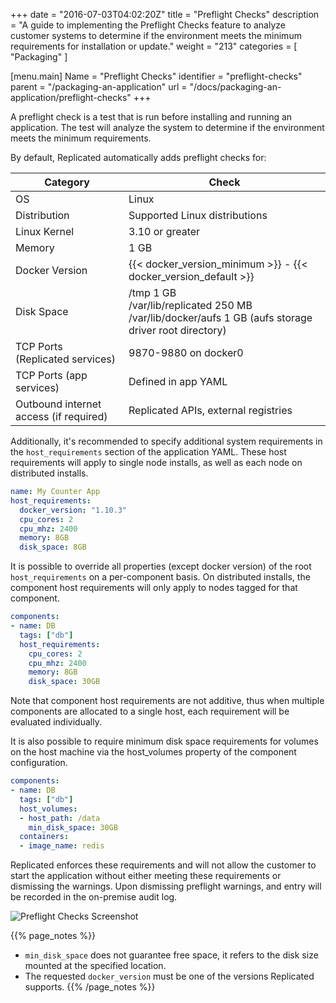 +++
date = "2016-07-03T04:02:20Z"
title = "Preflight Checks"
description = "A guide to implementing the Preflight Checks feature to analyze customer systems to determine if the environment meets the minimum requirements for installation or update."
weight = "213"
categories = [ "Packaging" ]

[menu.main]
Name       = "Preflight Checks"
identifier = "preflight-checks"
parent     = "/packaging-an-application"
url        = "/docs/packaging-an-application/preflight-checks"
+++

A preflight check is a test that is run before installing and running an application.  The
test will analyze the system to determine if the environment meets the minimum requirements.  

By default, Replicated automatically adds preflight checks for:

| **Category** | **Check** |
|--------------|-----------|
| OS | Linux |
| Distribution | Supported Linux distributions |
| Linux Kernel | 3.10 or greater |
| Memory | 1 GB |
| Docker Version | {{< docker_version_minimum >}} - {{< docker_version_default >}} |
| Disk Space | /tmp 1 GB <br /> /var/lib/replicated 250 MB <br /> /var/lib/docker/aufs 1 GB (aufs storage driver root directory) |
| TCP Ports (Replicated services) | 9870-9880 on docker0 |
| TCP Ports (app services) | Defined in app YAML |
| Outbound internet access (if required) | Replicated APIs, external registries |

Additionally, it's recommended to specify additional system requirements in the `host_requirements` section of the
application YAML. These host requirements will apply to single node installs, as well as each node on distributed
installs.

```yaml
name: My Counter App
host_requirements:
  docker_version: "1.10.3"
  cpu_cores: 2
  cpu_mhz: 2400
  memory: 8GB
  disk_space: 8GB
```

It is possible to override all properties (except docker version) of the root `host_requirements` on a per-component basis. On distributed
installs, the component host requirements will only apply to nodes tagged for that component.

```yaml
components:
- name: DB
  tags: ["db"]
  host_requirements:
    cpu_cores: 2
    cpu_mhz: 2400
    memory: 8GB
    disk_space: 30GB
```

Note that component host requirements are not additive, thus when multiple components are allocated to a single host, each requirement
will be evaluated individually.

It is also possible to require minimum disk space requirements for volumes on the host machine via the host_volumes property of the
component configuration.

```yaml
components:
- name: DB
  tags: ["db"]
  host_volumes:
  - host_path: /data
    min_disk_space: 30GB
  containers:
  - image_name: redis
```

Replicated enforces these requirements and will not allow the customer to start the application without either meeting these requirements or
dismissing the warnings. Upon dismissing preflight warnings, and entry will be recorded in the on-premise audit log.

![Preflight Checks Screenshot](/static/preflight-checks.png)

{{% page_notes %}}
- `min_disk_space` does not guarantee free space, it refers to the disk size mounted at the specified location.
- The requested `docker_version` must be one of the versions Replicated supports.
{{% /page_notes %}}
